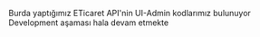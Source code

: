 Burda yaptığımız ETicaret API'nin UI-Admin kodlarımız bulunuyor 
Development aşaması hala devam etmekte 
